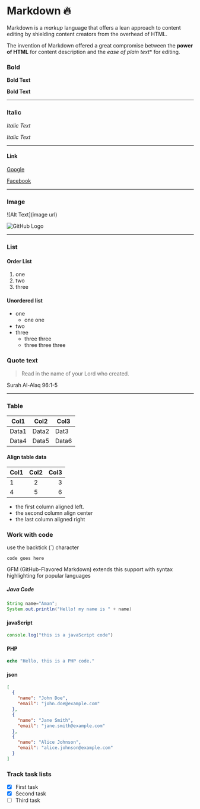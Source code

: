 # Markdown 🔥

Markdown is a _markup_ language that offers a lean approach to content editing by shielding content creators from the overhead of HTML. 
 
The invention of Markdown offered a great compromise between the **power of HTML** for content description and the *ease of plain text** for editing.

### Bold 

**Bold Text** 

__Bold Text__

---

### Italic
*Italic Text*

_Italic Text_


--- 
#### Link

[Google](https://google.com)

[Facebook](https://facebook.com)

----

### Image

![Alt Text](image url)

![GitHub Logo](https://github.githubassets.com/assets/GitHub-Mark-ea2971cee799.png)


---
### List 
#### Order List

1. one
1. two
1. three

#### Unordered list 

- one
    - one one
- two
- three
    - three three
    - three three three


### Quote text

> Read in the name of your Lord who created.

Surah Al-Alaq 96:1-5


-----

### Table 

Col1|Col2|Col3
-|-|-
Data1|Data2|Dat3
Data4|Data5|Data6

#### Align table data
Col1|Col2|Col3
:-|:-:|-:
1|2|3
4|5|6

- the first column aligned left. 
- the second column align center 
- the last column aligned right


### Work with code

use the backtick (`) character

```
code goes here
```

GFM (GitHub-Flavored Markdown)  extends this support with syntax highlighting for popular languages

##### Java Code

```java
String name="Aman";
System.out.println("Hello! my name is " + name)
```

#### javaScript

```javascript
console.log("this is a javaScript code")
```

#### PHP

```php
echo "Hello, this is a PHP code."
```

#### json
```json
[
  {
    "name": "John Doe",
    "email": "john.doe@example.com"
  },
  {
    "name": "Jane Smith",
    "email": "jane.smith@example.com"
  },
  {
    "name": "Alice Johnson",
    "email": "alice.johnson@example.com"
  }
]

```


### Track task lists

- [x] First task
- [x] Second task
- [ ] Third task

